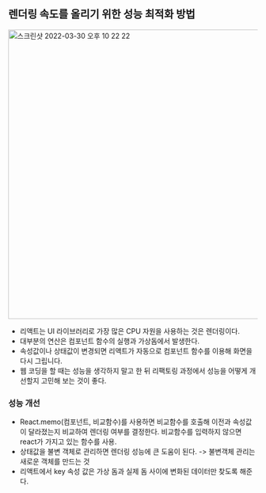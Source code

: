 ## 렌더링 속도를 올리기 위한 성능 최적화 방법

<img width="584" alt="스크린샷 2022-03-30 오후 10 22 22" src="https://user-images.githubusercontent.com/52316270/161684034-2e43799c-19dc-421a-929d-33c866c1612b.png">

- 리액트는 UI 라이브러리로 가장 많은 CPU 자원을 사용하는 것은 렌더링이다.
- 대부분의 연산은 컴포넌트 함수의 실행과 가상돔에서 발생한다.
- 속성값이나 상태값이 변경되면 리액트가 자동으로 컴포넌트 함수를 이용해 화면을 다시 그립니다.
- 웹 코딩을 할 때는 성능을 생각하지 말고 한 뒤 리팩토링 과정에서 성능을 어떻게 개선할지 고민해 보는 것이 좋다.

### 성능 개선

- React.memo(컴포넌트, 비교함수)를 사용하면 비교함수를 호출해 이전과 속성값이 달라졌는지 비교하여 렌더링 여부를 결정한다. 비교함수를 입력하지 않으면 react가 가지고 있는 함수를 사용.
- 상태값을 불변 객체로 관리하면 렌더링 성능에 큰 도움이 된다. -> 불변객체 관리는 새로운 객체를 만드는 것
- 리액트에서 key 속성 값은 가상 돔과 실제 돔 사이에 변화된 데이터만 찾도록 해준다.
